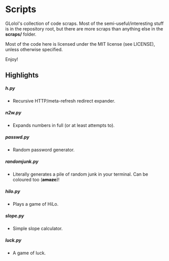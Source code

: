 # Scripts

GLolol's collection of code scraps. Most of the semi-useful/interesting stuff is in the repository root, but there are more scraps than anything else in the **scraps/** folder.

Most of the code here is licensed under the MIT license (see LICENSE), unless otherwise specified.

Enjoy!

## Highlights

##### h.py
- Recursive HTTP/meta-refresh redirect expander.

##### n2w.py
- Expands numbers in full (or at least attempts to).

##### passwd.py
- Random password generator.

##### randomjunk.py
- Literally generates a pile of random junk in your terminal. Can be coloured too (**~~amaze~~**)!

##### hilo.py
- Plays a game of HiLo.

##### slope.py
- Simple slope calculator.

##### luck.py
- A game of luck.